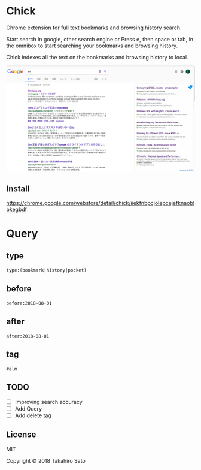 # Chick

Chrome extension for full text bookmarks and browsing history search.

Start search in google, other search engine or Press e, then space or tab, in the omnibox to start searching your bookmarks and browsing history.

Chick indexes all the text on the bookmarks and browsing history to local.

![](chick.png)

## Install

https://chrome.google.com/webstore/detail/chick/iiekfnbpcjolepcejefknaoblbkegbdf

# Query

## type

```
type:(bookmark|history|pocket)
```

## before

```
before:2018-08-01
```

## after

```
after:2018-08-01
```

## tag

```
#elm
```

## TODO

* [ ] Improving search accuracy
* [ ] Add Query
* [ ] Add delete tag

## License

MIT

Copyright © 2018 Takahiro Sato

